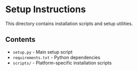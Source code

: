 # Setup Instructions 
This directory contains installation scripts and setup utilities. 
 
## Contents 
 
- `setup.py` - Main setup script 
- `requirements.txt` - Python dependencies 
- `scripts/` - Platform-specific installation scripts 
